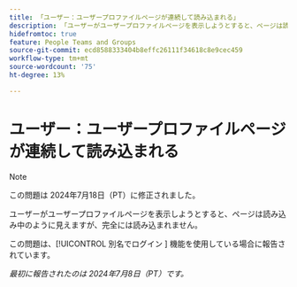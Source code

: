 ```yaml
---
title: 「ユーザー：ユーザープロファイルページが連続して読み込まれる」
description: 「ユーザーがユーザープロファイルページを表示しようとすると、ページは読み込み中のように見えますが、完全には読み込まれません。」
hidefromtoc: true
feature: People Teams and Groups
source-git-commit: ecd8588333404b8effc26111f34618c8e9cec459
workflow-type: tm+mt
source-wordcount: '75'
ht-degree: 13%

---
```



# ユーザー：ユーザープロファイルページが連続して読み込まれる

>[!NOTE]
>
>この問題は 2024年7月18日（PT）に修正されました。

ユーザーがユーザープロファイルページを表示しようとすると、ページは読み込み中のように見えますが、完全には読み込まれません。

この問題は、[!UICONTROL  別名でログイン ] 機能を使用している場合に報告されています。

_最初に報告されたのは 2024年7月8日（PT）です。_

